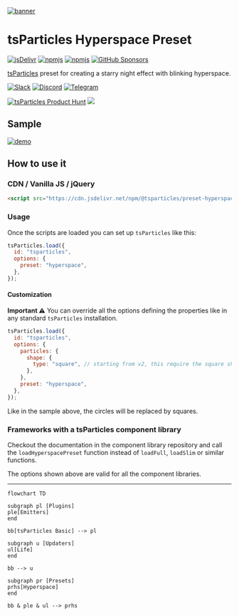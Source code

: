 [![banner](https://particles.js.org/images/banner3.png)](https://particles.js.org)

# tsParticles Hyperspace Preset

[![jsDelivr](https://data.jsdelivr.com/v1/package/npm/@tsparticles/preset-hyperspace/badge)](https://www.jsdelivr.com/package/npm/@tsparticles/preset-hyperspace) [![npmjs](https://badge.fury.io/js/@tsparticles/preset-hyperspace.svg)](https://www.npmjs.com/package/@tsparticles/preset-hyperspace) [![npmjs](https://img.shields.io/npm/dt/@tsparticles/preset-hyperspace)](https://www.npmjs.com/package/@tsparticles/preset-hyperspace) [![GitHub Sponsors](https://img.shields.io/github/sponsors/matteobruni)](https://github.com/sponsors/matteobruni)

[tsParticles](https://github.com/tsparticles/tsparticles) preset for creating a starry night effect with blinking
hyperspace.

[![Slack](https://particles.js.org/images/slack.png)](https://join.slack.com/t/tsparticles/shared_invite/enQtOTcxNTQxNjQ4NzkxLWE2MTZhZWExMWRmOWI5MTMxNjczOGE1Yjk0MjViYjdkYTUzODM3OTc5MGQ5MjFlODc4MzE0N2Q1OWQxZDc1YzI) [![Discord](https://particles.js.org/images/discord.png)](https://discord.gg/hACwv45Hme) [![Telegram](https://particles.js.org/images/telegram.png)](https://t.me/tsparticles)

[![tsParticles Product Hunt](https://api.producthunt.com/widgets/embed-image/v1/featured.svg?post_id=186113&theme=light)](https://www.producthunt.com/posts/tsparticles?utm_source=badge-featured&utm_medium=badge&utm_souce=badge-tsparticles") <a href="https://www.buymeacoffee.com/matteobruni"><img src="https://img.buymeacoffee.com/button-api/?text=Buy me a beer&emoji=🍺&slug=matteobruni&button_colour=5F7FFF&font_colour=ffffff&font_family=Arial&outline_colour=000000&coffee_colour=FFDD00"></a>

## Sample

[![demo](https://raw.githubusercontent.com/tsparticles/tsparticles/main/presets/hyperspace/images/sample.png)](https://particles.js.org/samples/presets/hyperspace)

## How to use it

### CDN / Vanilla JS / jQuery

```html
<script src="https://cdn.jsdelivr.net/npm/@tsparticles/preset-hyperspace@3/tsparticles.preset.hyperspace.bundle.min.js"></script>
```

### Usage

Once the scripts are loaded you can set up `tsParticles` like this:

```javascript
tsParticles.load({
  id: "tsparticles",
  options: {
    preset: "hyperspace",
  },
});
```

#### Customization

**Important ⚠️**
You can override all the options defining the properties like in any standard `tsParticles` installation.

```javascript
tsParticles.load({
  id: "tsparticles",
  options: {
    particles: {
      shape: {
        type: "square", // starting from v2, this require the square shape script
      },
    },
    preset: "hyperspace",
  },
});
```

Like in the sample above, the circles will be replaced by squares.

### Frameworks with a tsParticles component library

Checkout the documentation in the component library repository and call the `loadHyperspacePreset` function instead of `loadFull`, `loadSlim` or similar functions.

The options shown above are valid for all the component libraries.

---

```mermaid
flowchart TD

subgraph pl [Plugins]
ple[Emitters]
end

bb[tsParticles Basic] --> pl

subgraph u [Updaters]
ul[Life]
end

bb --> u

subgraph pr [Presets]
prhs[Hyperspace]
end

bb & ple & ul --> prhs
```
